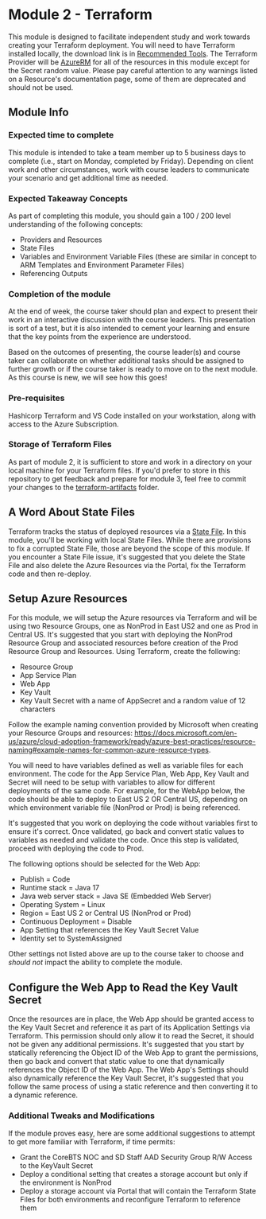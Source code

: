 # Module 2 - Terraform

This module is designed to facilitate independent study and work towards creating your Terraform deployment. You will need to have Terraform installed locally, the download link is in [Recommended Tools](https://github.com/CoreBTS/devops-primer/blob/main/course-material/recommended-tools.md). The Terraform Provider will be [AzureRM](https://registry.terraform.io/providers/hashicorp/azurerm/latest/docs) for all of the resources in this module except for the Secret random value.  Please pay careful attention to any warnings listed on a Resource's documentation page, some of them are deprecated and should not be used.

## Module Info

### Expected time to complete

This module is intended to take a team member up to 5 business days to complete (i.e., start on Monday, completed by Friday). Depending on client work and other circumstances, work with course leaders to communicate your scenario and get additional time as needed.

### Expected Takeaway Concepts

As part of completing this module, you should gain a 100 / 200 level understanding of the following concepts:

- Providers and Resources
- State Files
- Variables and Environment Variable Files (these are similar in concept to ARM Templates and Environment Parameter Files)
- Referencing Outputs

### Completion of the module

At the end of week, the course taker should plan and expect to present their work in an interactive discussion with the course leaders. This presentation is sort of a test, but it is also intended to cement your learning and ensure that the key points from the experience are understood.

Based on the outcomes of presenting, the course leader(s) and course taker can collaborate on whether additional tasks should be assigned to further growth or if the course taker is ready to move on to the next module. As this course is new, we will see how this goes!

### Pre-requisites

Hashicorp Terraform and VS Code installed on your workstation, along with access to the Azure Subscription.

### Storage of Terraform Files

As part of module 2, it is sufficient to store and work in a directory on your local machine for your Terraform files. If you'd prefer to store in this repository to get feedback and prepare for module 3, feel free to commit your changes to the [terraform-artifacts](https://github.com/CoreBTS/devops-primer/tree/main/terraform-artifacts) folder.

## A Word About State Files

Terraform tracks the status of deployed resources via a [State File](https://www.terraform.io/language/state).  In this module, you'll be working with local State Files.  While there are provisions to fix a corrupted State File, those are beyond the scope of this module.  If you encounter a State File issue, it's suggested that you delete the State File and also delete the Azure Resources via the Portal, fix the Terraform code and then re-deploy.

## Setup Azure Resources

For this module, we will setup the Azure resources via Terraform and will be using two Resource Groups, one as NonProd in East US2 and one as Prod in Central US.  It's suggested that you start with deploying the NonProd Resource Group and associated resources before creation of the Prod Resource Group and Resources.  Using Terraform, create the following:

- Resource Group
- App Service Plan
- Web App
- Key Vault
- Key Vault Secret with a name of AppSecret and a random value of 12 characters

Follow the example naming convention provided by Microsoft when creating your Resource Groups and resources: https://docs.microsoft.com/en-us/azure/cloud-adoption-framework/ready/azure-best-practices/resource-naming#example-names-for-common-azure-resource-types.

You will need to have variables defined as well as variable files for each environment.  The code for the App Service Plan, Web App, Key Vault and Secret will need to be setup with variables to allow for different deployments of the same code.  For example, for the WebApp below, the code should be able to deploy to East US 2 OR Central US, depending on which environment variable file (NonProd or Prod) is being referenced.

It's suggested that you work on deploying the code without variables first to ensure it's correct.  Once validated, go back and convert static values to variables as needed and validate the code.  Once this step is validated, proceed with deploying the code to Prod.

The following options should be selected for the Web App:

- Publish = Code
- Runtime stack = Java 17
- Java web server stack = Java SE (Embedded Web Server)
- Operating System = Linux
- Region = East US 2 or Central US (NonProd or Prod)
- Continuous Deployment = Disable
- App Setting that references the Key Vault Secret Value
- Identity set to SystemAssigned

Other settings not listed above are up to the course taker to choose and _should not_ impact the ability to complete the module.

## Configure the Web App to Read the Key Vault Secret

Once the resources are in place, the Web App should be granted access to the Key Vault Secret and reference it as part of its Application Settings via Terraform.  This permission should only allow it to read the Secret, it should not be given any additional permissions.  It's suggested that you start by statically referencing the Object ID of the Web App to grant the permissions, then go back and convert that static value to one that dynamically references the Object ID of the Web App.  The Web App's Settings should also dynamically reference the Key Vault Secret, it's suggested that you follow the same process of using a static reference and then converting it to a dynamic reference.

### Additional Tweaks and Modifications

If the module proves easy, here are some additional suggestions to attempt to get more familiar with Terraform, if time permits:

- Grant the CoreBTS NOC and SD Staff AAD Security Group R/W Access to the KeyVault Secret
- Deploy a conditional setting that creates a storage account but only if the environment is NonProd
- Deploy a storage account via Portal that will contain the Terraform State Files for both environments and reconfigure Terraform to reference them
